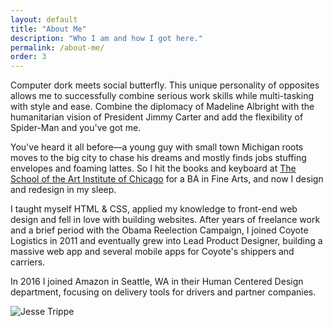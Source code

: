 ```yaml
---
layout: default
title: "About Me"
description: "Who I am and how I got here."
permalink: /about-me/
order: 3
---
```


<div class="grid-item-12/12 grid-item-8/12@md">
  <p>Computer dork meets social butterfly. This unique personality of opposites allows me to successfully combine serious work skills while multi-tasking with style and ease. Combine the diplomacy of Madeline Albright with the humanitarian vision of President Jimmy Carter and add the flexibility of Spider-Man and you've got me.</p>

  <p>You've heard it all before&mdash;a young guy with small town Michigan roots moves to the big city to chase his dreams and mostly finds jobs stuffing envelopes and foaming lattes. So I hit the books and keyboard at <a href="http://www.saic.edu/">The School of the Art Institute of Chicago</a> for a BA in Fine Arts, and now I design and redesign in my sleep.</p>

  <p>I taught myself HTML & CSS, applied my knowledge to front-end web design and fell in love with building websites. After years of freelance work and a brief period with the Obama Reelection Campaign, I joined Coyote Logistics in 2011 and eventually grew into Lead Product Designer, building a massive web app and several mobile apps for Coyote's shippers and carriers.</p>

  <p>In 2016 I joined Amazon in Seattle, WA in their Human Centered Design department, focusing on delivery tools for drivers and partner companies.</p>
</div>

<div class="grid-item-12/12 grid-item-4/12@md">
  <img src="{{ site.cdn }}/jesse.jpg" alt="Jesse Trippe">
</div>
